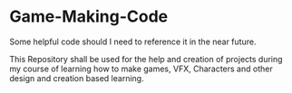 # Game-Making-Code

Some helpful code should I need to reference it in the near future. 

This Repository shall be used for the help and creation of projects during my course
of learning how to make games, VFX, Characters and other design and creation based learning. 
